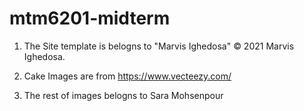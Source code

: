 # mtm6201-midterm
1. The Site template is belogns to "Marvis Ighedosa" © 2021 Marvis Ighedosa.

2. Cake Images are from https://www.vecteezy.com/

3. The rest of images belogns to Sara Mohsenpour
